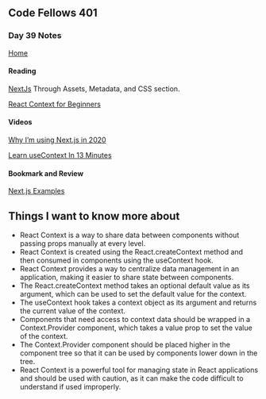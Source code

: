 ## Code Fellows 401

### Day 39 Notes

[Home](../README.md)

#### Reading

[NextJs](https://nextjs.org/learn/basics/getting-started)
Through Assets, Metadata, and CSS section.

[React Context for Beginners](https://www.freecodecamp.org/news/react-context-for-beginners/)

#### Videos

[Why I’m using Next.js in 2020](https://www.youtube.com/watch?v=rtgbaKBhdkk)

[Learn useContext In 13 Minutes](https://www.youtube.com/watch?v=5LrDIWkK_Bc)

#### Bookmark and Review

[Next.js Examples](https://github.com/vercel/next.js/tree/canary/examples)

## Things I want to know more about

* React Context is a way to share data between components without passing props manually at every level.
* React Context is created using the React.createContext method and then consumed in components using the useContext hook.
* React Context provides a way to centralize data management in an application, making it easier to share state between components.
* The React.createContext method takes an optional default value as its argument, which can be used to set the default value for the context.
* The useContext hook takes a context object as its argument and returns the current value of the context.
* Components that need access to context data should be wrapped in a Context.Provider component, which takes a value prop to set the value of the context.
* The Context.Provider component should be placed higher in the component tree so that it can be used by components lower down in the tree.
* React Context is a powerful tool for managing state in React applications and should be used with caution, as it can make the code difficult to understand if used improperly.

